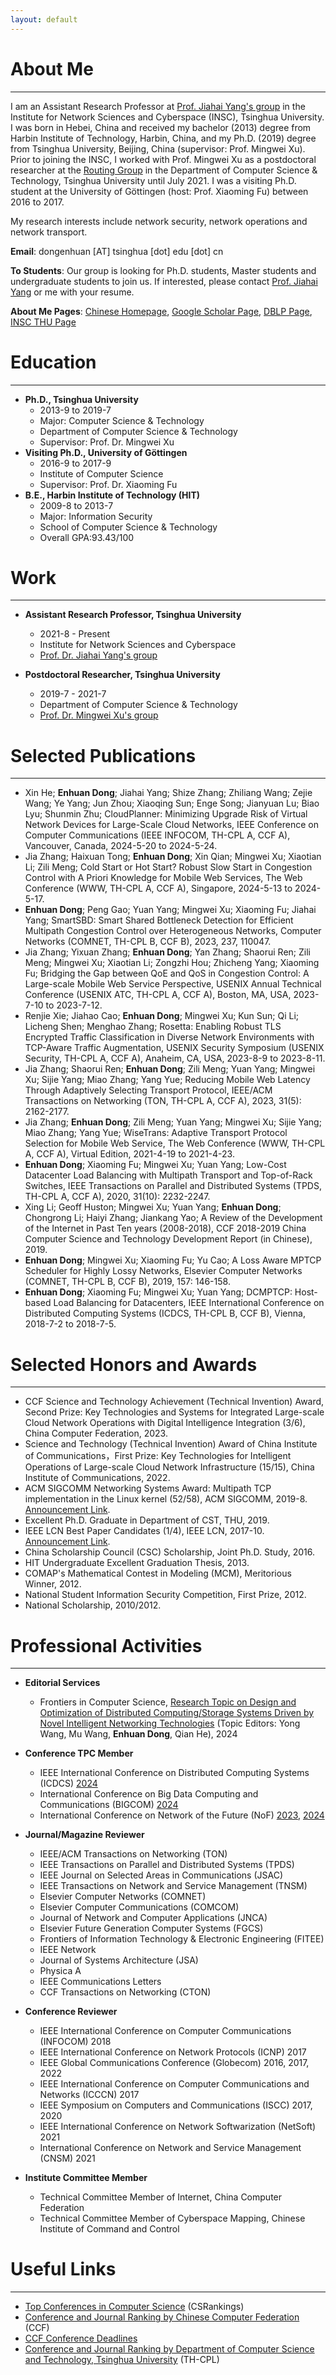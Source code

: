 ```yaml
---
layout: default
---
```


# About Me

* * *

<!-- I am an Assistant Research Professor (or Assistant Researcher, 助理研究员 in Chinese) at [Prof. Jiahai Yang's group](http://nmgroup.tsinghua.edu.cn/yjh/) in the Institute for Network Sciences and Cyberspace (INSC), Tsinghua University. I was born in Hebei, China and received my bachelor (2013) degree from Harbin Institute of Technology, Harbin, China, and my Ph.D. (2019) degree from Tsinghua University, Beijing, China (supervisor: Prof. Mingwei Xu). Prior to joining the INSC, I worked with Prof. Mingwei Xu as a postdoctoral researcher at the [Routing Group](http://routing.netlab.edu.cn/) in the Department of Computer Science & Technology, Tsinghua University until July 2021. I was a visiting Ph.D. student at the University of Göttingen (host: Prof. Xiaoming Fu) between 2016 to 2017. -->

I am an Assistant Research Professor at [Prof. Jiahai Yang's group](http://nmgroup.tsinghua.edu.cn/yjh/) in the Institute for Network Sciences and Cyberspace (INSC), Tsinghua University. I was born in Hebei, China and received my bachelor (2013) degree from Harbin Institute of Technology, Harbin, China, and my Ph.D. (2019) degree from Tsinghua University, Beijing, China (supervisor: Prof. Mingwei Xu). Prior to joining the INSC, I worked with Prof. Mingwei Xu as a postdoctoral researcher at the [Routing Group](http://routing.netlab.edu.cn/) in the Department of Computer Science & Technology, Tsinghua University until July 2021. I was a visiting Ph.D. student at the University of Göttingen (host: Prof. Xiaoming Fu) between 2016 to 2017.


My research interests include network security, network operations and network transport.

**Email**: dongenhuan \[AT\] tsinghua \[dot\] edu \[dot\] cn

**To Students**: Our group is looking for Ph.D. students, Master students and undergraduate students to join us. If interested, please contact [Prof. Jiahai Yang](http://nmgroup.tsinghua.edu.cn/yjh/) or me with your resume.

**About Me Pages**: [Chinese Homepage](https://tsinghuadong.github.io/cn-tsinghuadong-personal-website/), [Google Scholar Page](https://scholar.google.com/citations?user=hAoz57UAAAAJ&hl=en), [DBLP Page](https://dblp.org/pid/139/2623.html), [INSC THU Page](https://www.insc.tsinghua.edu.cn/info/1157/2447.htm)

# Education

* * *

- **Ph.D., Tsinghua University**
  - 2013-9 to 2019-7
  - Major: Computer Science & Technology
  - Department of Computer Science & Technology
  - Supervisor: Prof. Dr. Mingwei Xu
- **Visiting Ph.D., University of Göttingen**
  - 2016-9 to 2017-9
  - Institute of Computer Science
  - Supervisor: Prof. Dr. Xiaoming Fu
- **B.E., Harbin Institute of Technology (HIT)**
  - 2009-8 to 2013-7
  - Major: Information Security
  - School of Computer Science & Technology
  - Overall GPA:93.43/100

# Work

* * *

- **Assistant Research Professor, Tsinghua University**
  - 2021-8 - Present
  - Institute for Network Sciences and Cyberspace
  - [Prof. Dr. Jiahai Yang's group](http://nmgroup.tsinghua.edu.cn/yjh/)

- **Postdoctoral Researcher, Tsinghua University**
  - 2019-7 - 2021-7
  - Department of Computer Science & Technology
  - [Prof. Dr. Mingwei Xu's group](http://routing.netlab.edu.cn/tiki-index.php?page=Mingwei+Xu)

# Selected Publications

* * *

- Xin He; **Enhuan Dong**; Jiahai Yang; Shize Zhang; Zhiliang Wang; Zejie Wang; Ye Yang; Jun Zhou; Xiaoqing Sun; Enge Song; Jianyuan Lu; Biao Lyu; Shunmin Zhu; CloudPlanner: Minimizing Upgrade Risk of Virtual Network Devices for Large-Scale Cloud Networks, IEEE Conference on Computer Communications (IEEE INFOCOM, TH-CPL A, CCF A), Vancouver, Canada, 2024-5-20 to 2024-5-24.
- Jia Zhang; Haixuan Tong; **Enhuan Dong**; Xin Qian; Mingwei Xu; Xiaotian Li; Zili Meng; Cold Start or Hot Start? Robust Slow Start in Congestion Control with A Priori Knowledge for Mobile Web Services, The Web Conference (WWW, TH-CPL A, CCF A), Singapore, 2024-5-13 to 2024-5-17.
- **Enhuan Dong**; Peng Gao; Yuan Yang; Mingwei Xu; Xiaoming Fu; Jiahai Yang; SmartSBD: Smart Shared Bottleneck Detection for Efficient Multipath Congestion Control over Heterogeneous Networks, Computer Networks (COMNET, TH-CPL B, CCF B), 2023, 237, 110047.
- Jia Zhang; Yixuan Zhang; **Enhuan Dong**; Yan Zhang; Shaorui Ren; Zili Meng; Mingwei Xu; Xiaotian Li; Zongzhi Hou; Zhicheng Yang; Xiaoming Fu; Bridging the Gap between QoE and QoS in Congestion Control: A Large-scale Mobile Web Service Perspective, USENIX Annual Technical Conference (USENIX ATC, TH-CPL A, CCF A), Boston, MA, USA, 2023-7-10 to 2023-7-12.
- Renjie Xie; Jiahao Cao; **Enhuan Dong**; Mingwei Xu; Kun Sun; Qi Li; Licheng Shen; Menghao Zhang; Rosetta: Enabling Robust TLS Encrypted Traffic Classification in Diverse Network Environments with TCP-Aware Traffic Augmentation, USENIX Security Symposium (USENIX Security, TH-CPL A, CCF A), Anaheim, CA, USA, 2023-8-9 to 2023-8-11.
- Jia Zhang; Shaorui Ren; **Enhuan Dong**; Zili Meng; Yuan Yang; Mingwei Xu; Sijie Yang; Miao Zhang; Yang Yue; Reducing Mobile Web Latency Through Adaptively Selecting Transport Protocol, IEEE/ACM Transactions on Networking (TON, TH-CPL A, CCF A), 2023, 31(5): 2162-2177.
- Jia Zhang; **Enhuan Dong**; Zili Meng; Yuan Yang; Mingwei Xu; Sijie Yang; Miao Zhang; Yang Yue; WiseTrans: Adaptive Transport Protocol Selection for Mobile Web Service, The Web Conference (WWW, TH-CPL A, CCF A), Virtual Edition, 2021-4-19 to 2021-4-23.
- **Enhuan Dong**; Xiaoming Fu; Mingwei Xu; Yuan Yang; Low-Cost Datacenter Load Balancing with Multipath Transport and Top-of-Rack Switches, IEEE Transactions on Parallel and Distributed Systems (TPDS, TH-CPL A, CCF A), 2020, 31(10): 2232-2247.
- Xing Li; Geoff Huston; Mingwei Xu; Yuan Yang; **Enhuan Dong**; Chongrong Li; Haiyi Zhang; Jiankang Yao; A Review of the Development of the Internet in Past Ten years (2008-2018), CCF 2018-2019 China Computer Science and Technology Development Report (in Chinese), 2019.
- **Enhuan Dong**; Mingwei Xu; Xiaoming Fu; Yu Cao; A Loss Aware MPTCP Scheduler for Highly Lossy Networks, Elsevier Computer Networks (COMNET, TH-CPL B, CCF B), 2019, 157: 146-158.
- **Enhuan Dong**; Xiaoming Fu; Mingwei Xu; Yuan Yang; DCMPTCP: Host-based Load Balancing for Datacenters, IEEE International Conference on Distributed Computing Systems (ICDCS, TH-CPL B, CCF B), Vienna, 2018-7-2 to 2018-7-5.

# Selected Honors and Awards

* * *

- CCF Science and Technology Achievement (Technical Invention) Award, Second Prize: Key Technologies and Systems for Integrated Large-scale Cloud Network Operations with Digital Intelligence Integration (3/6), China Computer Federation, 2023.
- Science and Technology (Technical Invention) Award of China Institute of Communications，First Prize: Key Technologies for Intelligent Operations of Large-scale Cloud Network Infrastructure (15/15), China Institute of Communications, 2022.
- ACM SIGCOMM Networking Systems Award: Multipath TCP implementation in the Linux kernel (52/58), ACM SIGCOMM, 2019-8. [Announcement Link](https://www.sigcomm.org/content/sigcomm-networking-systems-award).
- Excellent Ph.D. Graduate in Department of CST, THU, 2019.
- IEEE LCN Best Paper Candidates (1/4), IEEE LCN, 2017-10. [Announcement Link](https://www.ieeelcn.org/prior/LCN42/Program_technical.html#S1569545642).
- China Scholarship Council (CSC) Scholarship, Joint Ph.D. Study, 2016.
- HIT Undergraduate Excellent Graduation Thesis, 2013.
- COMAP's Mathematical Contest in Modeling (MCM), Meritorious Winner, 2012.
- National Student Information Security Competition, First Prize, 2012.
- National Scholarship, 2010/2012.

# Professional Activities

* * *

- **Editorial Services**
  - Frontiers in Computer Science, [Research Topic on Design and Optimization of Distributed Computing/Storage Systems Driven by Novel Intelligent Networking Technologies](https://www.frontiersin.org/research-topics/63510/design-and-optimization-of-distributed-computingstorage-systems-driven-by-novel-intelligent-networking-technologies) (Topic Editors: Yong Wang, Mu Wang, **Enhuan Dong**, Qian He), 2024

- **Conference TPC Member**
  - IEEE International Conference on Distributed Computing Systems (ICDCS) [2024](https://icdcs2024.icdcs.org/)
  - International Conference on Big Data Computing and Communications (BIGCOM) [2024](https://bigcom2024.com/)
  - International Conference on Network of the Future (NoF) [2023](https://nof.dnac.org/2023/), [2024](https://nof.dnac.org/)

- **Journal/Magazine Reviewer**
  - IEEE/ACM Transactions on Networking (TON)
  - IEEE Transactions on Parallel and Distributed Systems (TPDS)
  - IEEE Journal on Selected Areas in Communications (JSAC)
  - IEEE Transactions on Network and Service Management (TNSM)
  - Elsevier Computer Networks (COMNET)
  - Elsevier Computer Communications (COMCOM)
  - Journal of Network and Computer Applications (JNCA)
  - Elsevier Future Generation Computer Systems (FGCS)
  - Frontiers of Information Technology & Electronic Engineering (FITEE)
  - IEEE Network
  - Journal of Systems Architecture (JSA)
  - Physica A
  - IEEE Communications Letters
  - CCF Transactions on Networking (CTON)

- **Conference Reviewer**
  - IEEE International Conference on Computer Communications (INFOCOM) 2018
  - IEEE International Conference on Network Protocols (ICNP) 2017
  - IEEE Global Communications Conference (Globecom) 2016, 2017, 2022
  - IEEE International Conference on Computer Communications and Networks (ICCCN) 2017
  - IEEE Symposium on Computers and Communications (ISCC) 2017, 2020
  - IEEE International Conference on Network Softwarization (NetSoft) 2021
  - International Conference on Network and Service Management (CNSM) 2021

- **Institute Committee Member**
  - Technical Committee Member of Internet, China Computer Federation
  - Technical Committee Member of Cyberspace Mapping, Chinese Institute of Command and Control

<!-- # Teaching

* * *

- **Teaching Assistant, Tsinghua University**
  - Computer Network Architecture; 2015 Fall
  - Network Principle; 2014 Fall
  - Network Topic Training;  2013 Fall, 2014 Spring, 2015 Spring

- **Teaching Assistant, University of Göttingen**
  - Seminar on Internet Technologies; 2016 Fall, 2017 Spring -->

# Useful Links

* * *

- [Top Conferences in Computer Science](http://csrankings.org/#/index?all&world) (CSRankings)
- [Conference and Journal Ranking by Chinese Computer Federation](https://www.ccf.org.cn/Academic_Evaluation/By_category/) (CCF)
- [CCF Conference Deadlines](https://ccfddl.top/)
- [Conference and Journal Ranking by Department of Computer Science and Technology, Tsinghua University](http://numbda.cs.tsinghua.edu.cn/~yuwj/TH-CPL.pdf) (TH-CPL)
